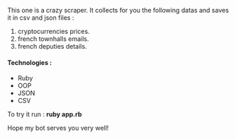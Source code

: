 This one is a crazy scraper. It collects for you the following datas and saves it in csv and json files :
1. cryptocurrencies prices.
2. french townhalls emails.
3. french deputies details.

#### Technologies :
- Ruby
- OOP
- JSON
- CSV

To try it run : **ruby app.rb**

Hope my bot serves you very well!
